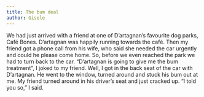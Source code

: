 ```yaml
---
title: The bum deal
author: Gisele
---
```


We had just arrived with a friend at one of D’artagnan’s favourite dog parks, Café Bones. D’artagnan was happily running towards the café. Then my friend got a phone call from his wife, who said she needed the car urgently and could he please come home. So, before we even reached the park we had to turn back to the car. “D’artagnan is going to give me the bum treatment”, I joked to my friend. Well, I got in the back seat of the car with D’artagnan. He went to the window, turned around and stuck his bum out at me. My friend turned around in his driver’s seat and just cracked up. “I told you so,” I said.
